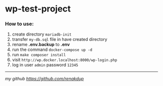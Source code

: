 # wp-test-project

### How to use:
1. create directory `mariadb-init`
2. transfer `my-db.sql` file in have created directory 
3. rename **.env.backup** to **.env**
4. run the command `docker-compose up -d`
5. run `make composer install`
6. visit `http://wp.docker.localhost:8000/wp-login.php`
7. log in user `admin` password `12345`

___

*my github https://github.com/renakdup* 